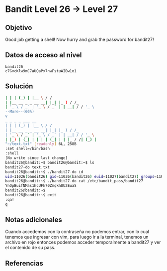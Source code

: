 # Bandit Level 26 → Level 27

## Objetivo
Good job getting a shell! Now hurry and grab the password for bandit27!
## Datos de acceso al nivel
```
bandit26
c7GvcKlw9mC7aUQaPx7nwFstuAIBw1o1
```
## Solución
```bash
| | | (_) | |__ \ / /
| |__ __ _ _ __ __| |_| |_ ) / /_
| '_ \ / _` | '_ \ / _` | | __| / / '_ \
--More--(66%)
v
_ _ _ _ ___ __
| | | (_) | |__ \ / /
| |__ __ _ _ __ __| |_| |_ ) / /_
| '_ \ / _` | '_ \ / _` | | __| / / '_ \
| |_) | (_| | | | | (_| | | |_ / /| (_) |
"~/text.txt" [readonly] 6L, 258B
:set shell=/bin/bash
:shell
[No write since last change]
bandit26@bandit:~$ bandit26@bandit:~$ ls
bandit27-do text.txt
bandit26@bandit:~$ ./bandit27-do id
uid=11026(bandit26) gid=11026(bandit26) euid=11027(bandit27) groups=11026(bandit26)
bandit26@bandit:~$ ./bandit27-do cat /etc/bandit_pass/bandit27
YnQpBuifNMas1hcUFk70ZmqkhUU2EuaS
bandit26@bandit:~$
bandit26@bandit:~$ exit
:qa!
q
```
## Notas adicionales
Cuando accedemos con la contraseña no podemos entrar, con lo cual tenemos que ingresar con vim, para luego ir a la terminal, tenemos un archivo en rojo entonces podemos acceder temporalmente a bandit27 y ver el contenido de su pass.
## Referencias
